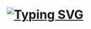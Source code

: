 <h1 align="center">
<a href="https://git.io/typing-svg"><img src="https://readme-typing-svg.demolab.com?font=Fira+Code&duration=4000&pause=1000&width=435&lines=Hi%2C+I+'+m+Sunil+Jain" alt="Typing SVG" /></a>

</h1>
